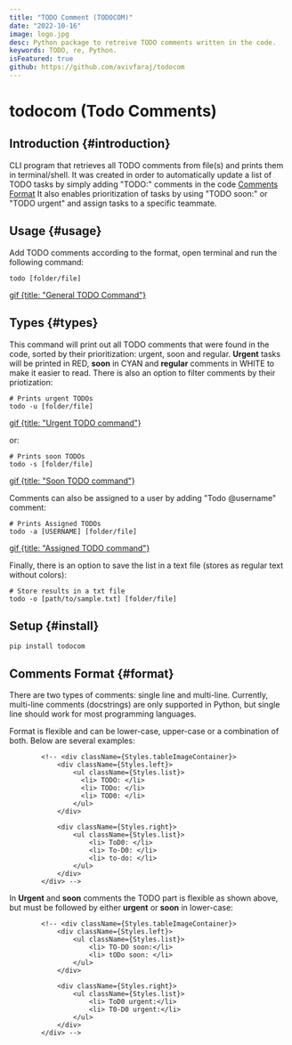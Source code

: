 ```yaml
---
title: "TODO Comment (TODOCOM)"
date: "2022-10-16"
image: logo.jpg
desc: Python package to retreive TODO comments written in the code.
keywords: TODO, re, Python.
isFeatured: true
github: https://github.com/avivfaraj/todocom
---
```



# todocom (Todo Comments)


## Introduction {#introduction}

CLI program that retrieves all TODO comments from file(s) and prints them in terminal/shell.
It was created in order to automatically update a list of TODO tasks by simply adding "TODO:" comments in the code [Comments Format](#format)
It also enables prioritization of tasks by using "TODO soon:" or "TODO urgent" and assign tasks to a specific teammate.

## Usage {#usage}

Add TODO comments according to the format, open terminal and run the following command:
```shell
todo [folder/file]
```

[gif {title: "General TODO Command"}](https://user-images.githubusercontent.com/73610201/211216011-27e057b0-0420-4d90-8950-999f75583566.gif)

## Types {#types}

This command will print out all TODO comments that were found in the code, sorted by their prioritization: urgent, soon and regular.
__Urgent__ tasks will be printed in RED, __soon__ in CYAN and __regular__ comments in WHITE to make it easier to read. There is also an option to filter comments by their priotization:

```shell
# Prints urgent TODOs
todo -u [folder/file]
```

[gif {title: "Urgent TODO command"}](https://user-images.githubusercontent.com/73610201/211216002-c00860d3-7a61-425f-8cb2-939de85c01ec.gif)

or:
```shell
# Prints soon TODOs
todo -s [folder/file]
```
[gif {title: "Soon TODO command"}](https://user-images.githubusercontent.com/73610201/211216007-f4eabb81-76d0-42c5-9334-0f13857e809b.gif)


Comments can also be assigned to a user by adding "Todo @username" comment:
```
# Prints Assigned TODOs
todo -a [USERNAME] [folder/file]
```

[gif {title: "Assigned TODO command"}](https://user-images.githubusercontent.com/73610201/211216263-ca453589-e490-49b3-a839-65315366f34f.gif)

Finally, there is an option to save the list in a text file (stores as regular text without colors):
```shell
# Store results in a txt file
todo -o [path/to/sample.txt] [folder/file]
```

## Setup {#install}

```shell
pip install todocom
```

## Comments Format {#format}

There are two types of comments: single line and multi-line. Currently, multi-line comments (docstrings) are only supported in Python, but single line should work for most programming languages.

Format is flexible and can be lower-case, upper-case or a combination of both. Below are several examples:

            <!-- <div className={Styles.tableImageContainer}>
                <div className={Styles.left}>
                    <ul className={Styles.list}>
                      <li> TODO: </li>
                      <li> TODo: </li>
                      <li> TOD0: </li>
                    </ul>
                </div>

                <div className={Styles.right}>
                    <ul className={Styles.list}>
                        <li> ToD0: </li>
                        <li> To-D0: </li>
                        <li> to-do: </li>
                    </ul>
                </div>
            </div> -->


In __Urgent__ and __soon__ comments the TODO part is flexible as shown above, but must be followed by either __urgent__ or __soon__ in lower-case:


            <!-- <div className={Styles.tableImageContainer}>
                <div className={Styles.left}>
                    <ul className={Styles.list}>
                        <li> TO-DO soon:</li>
                        <li> tODo soon: </li>
                    </ul>
                </div>

                <div className={Styles.right}>
                    <ul className={Styles.list}>
                        <li> ToD0 urgent:</li>
                        <li> T0-D0 urgent:</li>
                    </ul>
                </div>
            </div> -->